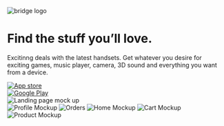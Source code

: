<!DOCTYPE html>
<html lang="en">
<head>
    <meta charset="UTF-8">
    <meta name="viewport" content="width=device-width, initial-scale=1.0">
    <title>Splash Page</title>
    <link rel="icon" type="image/png" href="favicon.png">
    <link rel="stylesheet" href="style.css">
</head>
<body>
    <div class="wrapper">
        <!-- Brand Logo -->
        <img src="./img/bridge-logo.png" alt="bridge logo" class="brand-img">
        <div class="background-toggles" title="Change Background">
            <div class="background-1" onclick="changeBackground('1')"></div>
            <div class="background-2" onclick="changeBackground('2')"></div>
            <div class="background-3" onclick="changeBackground('3')"></div>
        </div>
        <!-- Image Togle -->
        <!-- Title & Text -->
        <div class="text-container">
            <h1 class="title">Find the stuff you’ll love.</h1>
            <p class="text">Excitinng deals with the latest handsets. Get whatever you desire for exciting games, music player, camera, 3D sound and everything you want from a device.</p>
            <div class="app-store-btn">
                <a href="http://apple.com" target="_blank">
                <img src="./img/app-store-button.png" alt="App store"></a>
            </div>
            <div class="google-play-btn">
                <a href="http://play.google.com" target="_blank">
                <img src="./img/google-play-button.png" alt="Google Play"></a>
            </div>
        </div>
        <!-- Main image -->
        <div class="main-image-container">
            <img src="./img/main-image.png" alt="Landing page mock up">
        </div>
         <!-- Images -->
         <img src="./img/profile.png" alt="Profile Mockup" class="profile-img">
         <img src="./img/orders.png" alt="Orders" class="orders-img">
         <img src="./img/home.png" alt="Home Mockup" class="home-img">
         <img src="./img/cart.png" alt="Cart Mockup" class="cart-img">
         <img src="./img/product.png" alt="Product Mockup" class="product-img">
    </div>
    <!-- Script -->
    <script src="script.js"></script>
</body>
</html>
